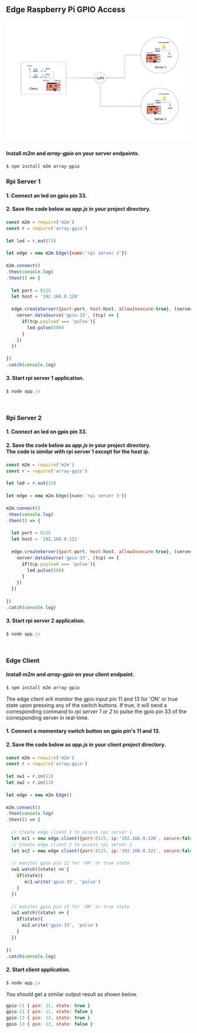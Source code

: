 ## Edge Raspberry Pi GPIO Access
![](assets/edge-rpi-gpio-access.svg)
[](https://raw.githubusercontent.com/EdoLabs/src2/master/quicktour.svg?sanitize=true)

#### Install *m2m* and *array-gpio* on your server endpoints.

```js
$ npm install m2m array-gpio
```

### Rpi Server 1

#### 1. Connect an led on gpio pin 33.

#### 2. Save the code below as *app.js* in your project directory.

```js
const m2m = require('m2m')
const r = require('array-gpio')

let led = r.out(33)

let edge = new m2m.Edge({name:'rpi server 2'})

m2m.connect()
.then(console.log) 
.then(() => {
  
  let port = 8125	
  let host = '192.168.0.120'
    
  edge.createServer({port:port, host:host, allowInsecure:true}, (server) => {
    server.dataSource('gpio-33', (tcp) => {
      if(tcp.payload === 'pulse'){
        led.pulse(500)
      }
    })	
  })

})
.catch(console.log)
```

#### 3. Start rpi server 1 application.

```js
$ node app.js
```
<br>

### Rpi Server 2

#### 1. Connect an led on gpio pin 33.
#### 2. Save the code below as *app.js* in your project directory. <br> The code is similar with rpi server 1 except for the host ip. 

```js
const m2m = require('m2m')
const r = require('array-gpio')

let led = r.out(33)

let edge = new m2m.Edge({name:'rpi server 3'})

m2m.connect()
.then(console.log)
.then(() => {
  
  let port = 8125	
  let host = '192.168.0.121'
    
  edge.createServer({port:port, host:host, allowInsecure:true}, (server) => {
    server.dataSource('gpio-33', (tcp) => {
      if(tcp.payload === 'pulse'){
        led.pulse(500)
      }
    })	
  })

})
.catch(console.log)
```

#### 3. Start rpi server 2 application.

```js
$ node app.js
```

<br>

### Edge Client

#### Install *m2m* and *array-gpio* on your client endpoint.

```js
$ npm install m2m array-gpio
```

The edge client will monitor the gpio input pin 11 and 13 for 'ON' or true state upon pressing any of the switch buttons. If true, it will send a corresponding command to *rpi server 1 or 2* to pulse the gpio pin 33 of the corresponding server in real-time.
#### 1. Connect a momentary switch button on gpio pin's 11 and 13.
#### 2. Save the code below as *app.js* in your client project directory.

```js
const m2m = require('m2m')
const r = require('array-gpio')

let sw1 = r.in(11)
let sw2 = r.in(13)

let edge = new m2m.Edge()

m2m.connect()
.then(console.log)
.then(() => {

  // Create edge client 1 to access rpi server 1
  let ec1 = new edge.client({port:8125, ip:'192.168.0.120', secure:false})
  // Create edge client 2 to access rpi server 2
  let ec2 = new edge.client({port:8125, ip:'192.168.0.121', secure:false})

  // monitor gpio pin 11 for 'ON' or true state  
  sw1.watch((state) => {
    if(state){
       ec1.write('gpio-33', 'pulse') 
    }
  })

  // monitor gpio pin 13 for 'ON' or true state
  sw2.watch((state) => {
    if(state){
      ec2.write('gpio-33', 'pulse') 
    }
  })

})
.catch(console.log)
```

#### 2. Start client application.
```js
$ node app.js
```
You should get a similar output result as shown below.
```js
gpio-11 { pin: 11, state: true }
gpio-11 { pin: 11, state: false }
gpio-13 { pin: 13, state: true }
gpio-13 { pin: 13, state: false }
```




